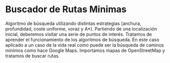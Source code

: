 # Buscador de Rutas Minimas
Algoritmo de búsqueda utilizando distintas estrategias (anchura, profundidad, coste uniforme, voraz y A*). Partiendo de una localización inicial, deberemos visitar una serie de puntos de interés.
Tratamos de aprender el funcionamiento de los algoritmos de búsqueda. En este caso aplicado a un caso de la vida real como puede ser la búsqueda de caminos mínimos como hace Google Maps. Importamos mapas de OpenStreetMap y tratamos de buscar rutas.
